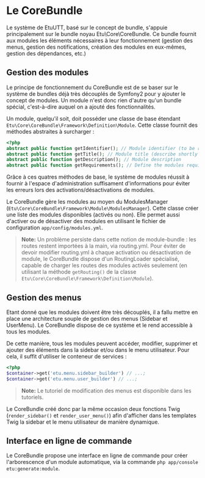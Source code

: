 Le CoreBundle
========================

Le système de EtuUTT, basé sur le concept de bundle, s'appuie principalement sur
le bundle noyau Etu\Core\CoreBundle. Ce bundle fournit aux modules les
éléments nécessaires à leur fonctionnement (gestion des menus, gestion des
notifications, création des modules en eux-mêmes, gestion des dépendances, etc.)


Gestion des modules
-------------------

Le principe de fonctionnement du CoreBundle est de se baser sur le système de
bundles déjà très découplés de Symfony2 pour y ajouter le concept de modules.
Un module n'est donc rien d'autre qu'un bundle spécial, c'est-à-dire auquel
on a ajouté des fonctionnalités.

Un module, quelqu'il soit, doit posséder une classe de base étendant
`Etu\Core\CoreBundle\Framework\Definition\Module`. Cette classe fournit des
méthodes abstraites à surcharger :

``` php
<?php
abstract public function getIdentifier(); // Module identifier (to be required by other modules)
abstract public function getTitle(); // Module title (describe shortly its aim)
abstract public function getDescription(); // Module description
abstract public function getRequirements(); // Define the modules requirements (the required modules)
```

Grâce à ces quatres méthodes de base, le système de modules réussit à fournir à
l'espace d'administration suffisament d'informations pour éviter les erreurs lors
des activations/désactivations de modules.

Le CoreBundle gère les modules au moyen du ModulesManager
(`Etu\Core\CoreBundle\Framework\Module\ModulesManager`). Cette classe créer une liste
des modules disponibles (activés ou non). Elle permet aussi d'activer ou de désactiver
des modules en utilisant le fichier de configuration `app/config/modules.yml`.

> **Note:** Un problème persiste dans cette notion de module-bundle : les routes restent
> importées à la main, via routing.yml. Pour éviter de devoir modifier routing.yml à
> chaque activation ou désactivation de module, le CoreBundle dispose d'un RoutingLoader
> spécialisé, capable de charger les routes des modules activés seulement (en utilisant
> la méthode `getRouting()` de la classe `Etu\Core\CoreBundle\Framework\Definition\Module`).


Gestion des menus
-----------------

Etant donné que les modules doivent être très découplés, il a fallu mettre en place une
architecture souple de gestion des menus (Sidebar et UserMenu). Le CoreBundle dispose
de ce système et le rend accessible à tous les modules.

De cette manière, tous les modules peuvent accéder, modifier, supprimer et ajouter des
éléments dans la sidebar et/ou dans le menu utilisateur. Pour cela, il suffit d'utiliser
le conteneur de services :

``` php
<?php
$container->get('etu.menu.sidebar_builder') // ...;
$container->get('etu.menu.user_builder') // ...;
```

> **Note:** Le tutoriel de modification des menus est disponible dans les tutoriels.

Le CoreBundle créé donc par la même occasion deux fonctions Twig (`render_sidebar()`
et `render_user_menu()`) afin d'afficher dans les templates Twig la sidebar et le
menu utilisateur de manière dynamique.


Interface en ligne de commande
------------------------------

Le CoreBundle propose une interface en ligne de commande pour créer l'arborescence
d'un module automatique, via la commande `php app/console etu:generate:module`.
